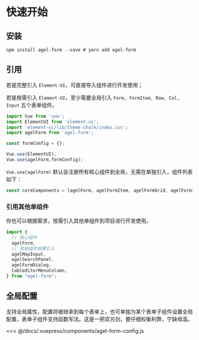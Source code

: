 # 快速开始

## 安装

`npm install agel-form --save # yarn add agel-form` 

## 引用

若是完整引入 `Element-UI`，可直接导入组件进行开发使用；

若是按需引入 `Element-UI`，至少需要全局引入 `Form, FormItem, Row, Col, Input` 五个表单组件。

```js
import Vue from 'vue';
import ElementUI from 'element-ui';
import 'element-ui/lib/theme-chalk/index.css';
import agelForm from 'agel-form';

const formConfig = {};

Vue.use(ElementUI);
Vue.use(agelForm,formConfig);
```

`Vue.use(agelForm)` 默认会注册所有核心组件到全局，无需在单独引入，组件列表如下：

```js
const coreComponents = [agelForm, agelFormItem, agelFormGrid, agelFormInline, agelFormTableditor, agelFormDescriptions,agelRadio,agelCheckbox, agelSelect,agelTreeSelect,agelUpload,agelText]
```


### 引用其他单组件

你也可以根据需求，按需引入其他单组件到项目进行开发使用。

```js
import {
  // 核心组件
  agelForm,
  // 其他组件按需引入
  agelMapInput,
  agelSearchPanel,
  agelFormDialog,
  tableditorMenuColumn,
} from "agel-form";
```

## 全局配置

支持全局属性，配置将被继承到每个表单上，也可单独为某个表单子组件设置全局配置，表单子组件支持函数写法。这是一把双刃剑，要仔细权衡利弊，宁缺毋滥。

<<< @/docs/.vuepress/components/agel-form-config.js